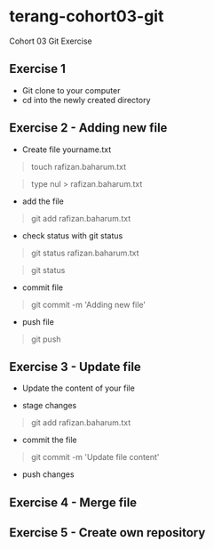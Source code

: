 # terang-cohort03-git
Cohort 03 Git Exercise

Exercise 1
------
* Git clone to your computer
* cd into the newly created directory

Exercise 2 - Adding new file
------
* Create file yourname.txt
 > touch rafizan.baharum.txt
 
 >type nul > rafizan.baharum.txt
 
* add the file   
> git add rafizan.baharum.txt

* check status with git status
> git status rafizan.baharum.txt

> git status

* commit file
> git commit -m 'Adding new file'

* push file
> git push 

Exercise 3 - Update file
------
* Update the content of your file

* stage changes
> git add rafizan.baharum.txt

* commit the file
> git commit -m 'Update file content'

* push changes

Exercise 4 - Merge file
------

Exercise 5 - Create own repository
------

